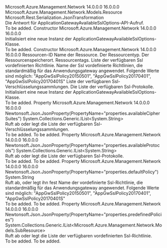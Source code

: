 <Type Name="ApplicationGatewayAvailableSslOptions" FullName="Microsoft.Azure.Management.Network.Models.ApplicationGatewayAvailableSslOptions">
  <TypeSignature Language="C#" Value="public class ApplicationGatewayAvailableSslOptions : Microsoft.Azure.Management.Network.Models.Resource" />
  <TypeSignature Language="ILAsm" Value=".class public auto ansi beforefieldinit ApplicationGatewayAvailableSslOptions extends Microsoft.Azure.Management.Network.Models.Resource" />
  <TypeSignature Language="DocId" Value="T:Microsoft.Azure.Management.Network.Models.ApplicationGatewayAvailableSslOptions" />
  <TypeSignature Language="VB.NET" Value="Public Class ApplicationGatewayAvailableSslOptions&#xA;Inherits Resource" />
  <TypeSignature Language="F#" Value="type ApplicationGatewayAvailableSslOptions = class&#xA;    inherit Resource" />
  <AssemblyInfo>
    <AssemblyName>Microsoft.Azure.Management.Network</AssemblyName>
    <AssemblyVersion>14.0.0.0</AssemblyVersion>
    <AssemblyVersion>16.0.0.0</AssemblyVersion>
  </AssemblyInfo>
  <Base>
    <BaseTypeName>Microsoft.Azure.Management.Network.Models.Resource</BaseTypeName>
  </Base>
  <Interfaces />
  <Attributes>
    <Attribute>
      <AttributeName>Microsoft.Rest.Serialization.JsonTransformation</AttributeName>
    </Attribute>
  </Attributes>
  <Docs>
    <summary>
            Die Antwort für ApplicationGatewayAvailableSslOptions-API-Aufruf.
            </summary>
    <remarks>To be added.</remarks>
  </Docs>
  <Members>
    <Member MemberName=".ctor">
      <MemberSignature Language="C#" Value="public ApplicationGatewayAvailableSslOptions ();" />
      <MemberSignature Language="ILAsm" Value=".method public hidebysig specialname rtspecialname instance void .ctor() cil managed" />
      <MemberSignature Language="DocId" Value="M:Microsoft.Azure.Management.Network.Models.ApplicationGatewayAvailableSslOptions.#ctor" />
      <MemberSignature Language="VB.NET" Value="Public Sub New ()" />
      <MemberType>Constructor</MemberType>
      <AssemblyInfo>
        <AssemblyName>Microsoft.Azure.Management.Network</AssemblyName>
        <AssemblyVersion>14.0.0.0</AssemblyVersion>
        <AssemblyVersion>16.0.0.0</AssemblyVersion>
      </AssemblyInfo>
      <Parameters />
      <Docs>
        <summary>
            Initialisiert eine neue Instanz der ApplicationGatewayAvailableSslOptions-Klasse.
            </summary>
        <remarks>To be added.</remarks>
      </Docs>
    </Member>
    <Member MemberName=".ctor">
      <MemberSignature Language="C#" Value="public ApplicationGatewayAvailableSslOptions (string id = null, string name = null, string type = null, string location = null, System.Collections.Generic.IDictionary&lt;string,string&gt; tags = null, System.Collections.Generic.IList&lt;Microsoft.Azure.Management.Network.Models.SubResource&gt; predefinedPolicies = null, string defaultPolicy = null, System.Collections.Generic.IList&lt;string&gt; availableCipherSuites = null, System.Collections.Generic.IList&lt;string&gt; availableProtocols = null);" />
      <MemberSignature Language="ILAsm" Value=".method public hidebysig specialname rtspecialname instance void .ctor(string id, string name, string type, string location, class System.Collections.Generic.IDictionary`2&lt;string, string&gt; tags, class System.Collections.Generic.IList`1&lt;class Microsoft.Azure.Management.Network.Models.SubResource&gt; predefinedPolicies, string defaultPolicy, class System.Collections.Generic.IList`1&lt;string&gt; availableCipherSuites, class System.Collections.Generic.IList`1&lt;string&gt; availableProtocols) cil managed" />
      <MemberSignature Language="DocId" Value="M:Microsoft.Azure.Management.Network.Models.ApplicationGatewayAvailableSslOptions.#ctor(System.String,System.String,System.String,System.String,System.Collections.Generic.IDictionary{System.String,System.String},System.Collections.Generic.IList{Microsoft.Azure.Management.Network.Models.SubResource},System.String,System.Collections.Generic.IList{System.String},System.Collections.Generic.IList{System.String})" />
      <MemberSignature Language="VB.NET" Value="Public Sub New (Optional id As String = null, Optional name As String = null, Optional type As String = null, Optional location As String = null, Optional tags As IDictionary(Of String, String) = null, Optional predefinedPolicies As IList(Of SubResource) = null, Optional defaultPolicy As String = null, Optional availableCipherSuites As IList(Of String) = null, Optional availableProtocols As IList(Of String) = null)" />
      <MemberSignature Language="F#" Value="new Microsoft.Azure.Management.Network.Models.ApplicationGatewayAvailableSslOptions : string * string * string * string * System.Collections.Generic.IDictionary&lt;string, string&gt; * System.Collections.Generic.IList&lt;Microsoft.Azure.Management.Network.Models.SubResource&gt; * string * System.Collections.Generic.IList&lt;string&gt; * System.Collections.Generic.IList&lt;string&gt; -&gt; Microsoft.Azure.Management.Network.Models.ApplicationGatewayAvailableSslOptions" Usage="new Microsoft.Azure.Management.Network.Models.ApplicationGatewayAvailableSslOptions (id, name, type, location, tags, predefinedPolicies, defaultPolicy, availableCipherSuites, availableProtocols)" />
      <MemberType>Constructor</MemberType>
      <AssemblyInfo>
        <AssemblyName>Microsoft.Azure.Management.Network</AssemblyName>
        <AssemblyVersion>14.0.0.0</AssemblyVersion>
        <AssemblyVersion>16.0.0.0</AssemblyVersion>
      </AssemblyInfo>
      <Parameters>
        <Parameter Name="id" Type="System.String" />
        <Parameter Name="name" Type="System.String" />
        <Parameter Name="type" Type="System.String" />
        <Parameter Name="location" Type="System.String" />
        <Parameter Name="tags" Type="System.Collections.Generic.IDictionary&lt;System.String,System.String&gt;" />
        <Parameter Name="predefinedPolicies" Type="System.Collections.Generic.IList&lt;Microsoft.Azure.Management.Network.Models.SubResource&gt;" />
        <Parameter Name="defaultPolicy" Type="System.String" />
        <Parameter Name="availableCipherSuites" Type="System.Collections.Generic.IList&lt;System.String&gt;" />
        <Parameter Name="availableProtocols" Type="System.Collections.Generic.IList&lt;System.String&gt;" />
      </Parameters>
      <Docs>
        <param name="id">Ressourcen-ID</param>
        <param name="name">Name der Ressource.</param>
        <param name="type">Der Ressourcentyp.</param>
        <param name="location">Der Ressourcenspeicherort.</param>
        <param name="tags">Ressourcentags.</param>
        <param name="predefinedPolicies">Liste der verfügbaren Ssl vordefinierten Richtlinie.</param>
        <param name="defaultPolicy">Name der Ssl vordefinierte Richtlinien, die standardmäßig für das Anwendungsgateway angewendet. Folgende Werte sind möglich: "AppGwSslPolicy20150501", "AppGwSslPolicy20170401", "AppGwSslPolicy20170401S"</param>
        <param name="availableCipherSuites">Liste der verfügbaren Ssl-Verschlüsselungssammlungen.</param>
        <param name="availableProtocols">Die Liste der verfügbaren Ssl-Protokolle.</param>
        <summary>
            Initialisiert eine neue Instanz der ApplicationGatewayAvailableSslOptions-Klasse.
            </summary>
        <remarks>To be added.</remarks>
      </Docs>
    </Member>
    <Member MemberName="AvailableCipherSuites">
      <MemberSignature Language="C#" Value="public System.Collections.Generic.IList&lt;string&gt; AvailableCipherSuites { get; set; }" />
      <MemberSignature Language="ILAsm" Value=".property instance class System.Collections.Generic.IList`1&lt;string&gt; AvailableCipherSuites" />
      <MemberSignature Language="DocId" Value="P:Microsoft.Azure.Management.Network.Models.ApplicationGatewayAvailableSslOptions.AvailableCipherSuites" />
      <MemberSignature Language="VB.NET" Value="Public Property AvailableCipherSuites As IList(Of String)" />
      <MemberSignature Language="F#" Value="member this.AvailableCipherSuites : System.Collections.Generic.IList&lt;string&gt; with get, set" Usage="Microsoft.Azure.Management.Network.Models.ApplicationGatewayAvailableSslOptions.AvailableCipherSuites" />
      <MemberType>Property</MemberType>
      <AssemblyInfo>
        <AssemblyName>Microsoft.Azure.Management.Network</AssemblyName>
        <AssemblyVersion>14.0.0.0</AssemblyVersion>
        <AssemblyVersion>16.0.0.0</AssemblyVersion>
      </AssemblyInfo>
      <Attributes>
        <Attribute>
          <AttributeName>Newtonsoft.Json.JsonProperty(PropertyName="properties.availableCipherSuites")</AttributeName>
        </Attribute>
      </Attributes>
      <ReturnValue>
        <ReturnType>System.Collections.Generic.IList&lt;System.String&gt;</ReturnType>
      </ReturnValue>
      <Docs>
        <summary>
            Ruft ab oder legt die Liste der verfügbaren Ssl-Verschlüsselungssammlungen.
            </summary>
        <value>To be added.</value>
        <remarks>To be added.</remarks>
      </Docs>
    </Member>
    <Member MemberName="AvailableProtocols">
      <MemberSignature Language="C#" Value="public System.Collections.Generic.IList&lt;string&gt; AvailableProtocols { get; set; }" />
      <MemberSignature Language="ILAsm" Value=".property instance class System.Collections.Generic.IList`1&lt;string&gt; AvailableProtocols" />
      <MemberSignature Language="DocId" Value="P:Microsoft.Azure.Management.Network.Models.ApplicationGatewayAvailableSslOptions.AvailableProtocols" />
      <MemberSignature Language="VB.NET" Value="Public Property AvailableProtocols As IList(Of String)" />
      <MemberSignature Language="F#" Value="member this.AvailableProtocols : System.Collections.Generic.IList&lt;string&gt; with get, set" Usage="Microsoft.Azure.Management.Network.Models.ApplicationGatewayAvailableSslOptions.AvailableProtocols" />
      <MemberType>Property</MemberType>
      <AssemblyInfo>
        <AssemblyName>Microsoft.Azure.Management.Network</AssemblyName>
        <AssemblyVersion>14.0.0.0</AssemblyVersion>
        <AssemblyVersion>16.0.0.0</AssemblyVersion>
      </AssemblyInfo>
      <Attributes>
        <Attribute>
          <AttributeName>Newtonsoft.Json.JsonProperty(PropertyName="properties.availableProtocols")</AttributeName>
        </Attribute>
      </Attributes>
      <ReturnValue>
        <ReturnType>System.Collections.Generic.IList&lt;System.String&gt;</ReturnType>
      </ReturnValue>
      <Docs>
        <summary>
            Ruft ab oder legt die Liste der verfügbaren Ssl-Protokolle.
            </summary>
        <value>To be added.</value>
        <remarks>To be added.</remarks>
      </Docs>
    </Member>
    <Member MemberName="DefaultPolicy">
      <MemberSignature Language="C#" Value="public string DefaultPolicy { get; set; }" />
      <MemberSignature Language="ILAsm" Value=".property instance string DefaultPolicy" />
      <MemberSignature Language="DocId" Value="P:Microsoft.Azure.Management.Network.Models.ApplicationGatewayAvailableSslOptions.DefaultPolicy" />
      <MemberSignature Language="VB.NET" Value="Public Property DefaultPolicy As String" />
      <MemberSignature Language="F#" Value="member this.DefaultPolicy : string with get, set" Usage="Microsoft.Azure.Management.Network.Models.ApplicationGatewayAvailableSslOptions.DefaultPolicy" />
      <MemberType>Property</MemberType>
      <AssemblyInfo>
        <AssemblyName>Microsoft.Azure.Management.Network</AssemblyName>
        <AssemblyVersion>14.0.0.0</AssemblyVersion>
        <AssemblyVersion>16.0.0.0</AssemblyVersion>
      </AssemblyInfo>
      <Attributes>
        <Attribute>
          <AttributeName>Newtonsoft.Json.JsonProperty(PropertyName="properties.defaultPolicy")</AttributeName>
        </Attribute>
      </Attributes>
      <ReturnValue>
        <ReturnType>System.String</ReturnType>
      </ReturnValue>
      <Docs>
        <summary>
            Ruft ab, oder legt ihn fest Name der vordefinierte Ssl-Richtlinie, die standardmäßig für das Anwendungsgateway angewendet. Folgende Werte sind möglich: "AppGwSslPolicy20150501", "AppGwSslPolicy20170401", "AppGwSslPolicy20170401S"
            </summary>
        <value>To be added.</value>
        <remarks>To be added.</remarks>
      </Docs>
    </Member>
    <Member MemberName="PredefinedPolicies">
      <MemberSignature Language="C#" Value="public System.Collections.Generic.IList&lt;Microsoft.Azure.Management.Network.Models.SubResource&gt; PredefinedPolicies { get; set; }" />
      <MemberSignature Language="ILAsm" Value=".property instance class System.Collections.Generic.IList`1&lt;class Microsoft.Azure.Management.Network.Models.SubResource&gt; PredefinedPolicies" />
      <MemberSignature Language="DocId" Value="P:Microsoft.Azure.Management.Network.Models.ApplicationGatewayAvailableSslOptions.PredefinedPolicies" />
      <MemberSignature Language="VB.NET" Value="Public Property PredefinedPolicies As IList(Of SubResource)" />
      <MemberSignature Language="F#" Value="member this.PredefinedPolicies : System.Collections.Generic.IList&lt;Microsoft.Azure.Management.Network.Models.SubResource&gt; with get, set" Usage="Microsoft.Azure.Management.Network.Models.ApplicationGatewayAvailableSslOptions.PredefinedPolicies" />
      <MemberType>Property</MemberType>
      <AssemblyInfo>
        <AssemblyName>Microsoft.Azure.Management.Network</AssemblyName>
        <AssemblyVersion>14.0.0.0</AssemblyVersion>
        <AssemblyVersion>16.0.0.0</AssemblyVersion>
      </AssemblyInfo>
      <Attributes>
        <Attribute>
          <AttributeName>Newtonsoft.Json.JsonProperty(PropertyName="properties.predefinedPolicies")</AttributeName>
        </Attribute>
      </Attributes>
      <ReturnValue>
        <ReturnType>System.Collections.Generic.IList&lt;Microsoft.Azure.Management.Network.Models.SubResource&gt;</ReturnType>
      </ReturnValue>
      <Docs>
        <summary>
            Ruft ab oder legt die Liste der verfügbaren vordefinierten Ssl-Richtlinie.
            </summary>
        <value>To be added.</value>
        <remarks>To be added.</remarks>
      </Docs>
    </Member>
  </Members>
</Type>